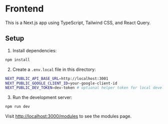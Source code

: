 # Frontend

This is a Next.js app using TypeScript, Tailwind CSS, and React Query.

## Setup

1. Install dependencies:

```bash
npm install
```

2. Create a `.env.local` file in this directory:

```bash
NEXT_PUBLIC_API_BASE_URL=http://localhost:3001
NEXT_PUBLIC_GOOGLE_CLIENT_ID=your-google-client-id
NEXT_PUBLIC_DEV_TOKEN=dev-token # optional helper token for local development
```

3. Run the development server:

```bash
npm run dev
```

Visit [http://localhost:3000/modules](http://localhost:3000/modules) to see the modules page.
